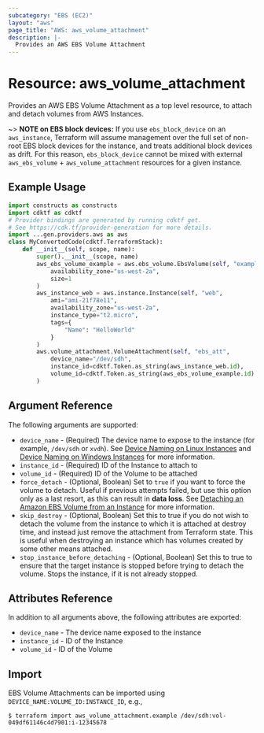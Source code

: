 ```yaml
---
subcategory: "EBS (EC2)"
layout: "aws"
page_title: "AWS: aws_volume_attachment"
description: |-
  Provides an AWS EBS Volume Attachment
---
```


# Resource: aws_volume_attachment

Provides an AWS EBS Volume Attachment as a top level resource, to attach and
detach volumes from AWS Instances.

~> **NOTE on EBS block devices:** If you use `ebs_block_device` on an `aws_instance`, Terraform will assume management over the full set of non-root EBS block devices for the instance, and treats additional block devices as drift. For this reason, `ebs_block_device` cannot be mixed with external `aws_ebs_volume` + `aws_volume_attachment` resources for a given instance.

## Example Usage

```python
import constructs as constructs
import cdktf as cdktf
# Provider bindings are generated by running cdktf get.
# See https://cdk.tf/provider-generation for more details.
import ...gen.providers.aws as aws
class MyConvertedCode(cdktf.TerraformStack):
    def __init__(self, scope, name):
        super().__init__(scope, name)
        aws_ebs_volume_example = aws.ebs_volume.EbsVolume(self, "example",
            availability_zone="us-west-2a",
            size=1
        )
        aws_instance_web = aws.instance.Instance(self, "web",
            ami="ami-21f78e11",
            availability_zone="us-west-2a",
            instance_type="t2.micro",
            tags={
                "Name": "HelloWorld"
            }
        )
        aws.volume_attachment.VolumeAttachment(self, "ebs_att",
            device_name="/dev/sdh",
            instance_id=cdktf.Token.as_string(aws_instance_web.id),
            volume_id=cdktf.Token.as_string(aws_ebs_volume_example.id)
        )
```

## Argument Reference

The following arguments are supported:

* `device_name` - (Required) The device name to expose to the instance (for
example, `/dev/sdh` or `xvdh`).  See [Device Naming on Linux Instances][1] and [Device Naming on Windows Instances][2] for more information.
* `instance_id` - (Required) ID of the Instance to attach to
* `volume_id` - (Required) ID of the Volume to be attached
* `force_detach` - (Optional, Boolean) Set to `true` if you want to force the
volume to detach. Useful if previous attempts failed, but use this option only
as a last resort, as this can result in **data loss**. See
[Detaching an Amazon EBS Volume from an Instance][3] for more information.
* `skip_destroy` - (Optional, Boolean) Set this to true if you do not wish
to detach the volume from the instance to which it is attached at destroy
time, and instead just remove the attachment from Terraform state. This is
useful when destroying an instance which has volumes created by some other
means attached.
* `stop_instance_before_detaching` - (Optional, Boolean) Set this to true to ensure that the target instance is stopped
before trying to detach the volume. Stops the instance, if it is not already stopped.

## Attributes Reference

In addition to all arguments above, the following attributes are exported:

* `device_name` - The device name exposed to the instance
* `instance_id` - ID of the Instance
* `volume_id` - ID of the Volume

## Import

EBS Volume Attachments can be imported using `DEVICE_NAME:VOLUME_ID:INSTANCE_ID`, e.g.,

```
$ terraform import aws_volume_attachment.example /dev/sdh:vol-049df61146c4d7901:i-12345678
```

[1]: https://docs.aws.amazon.com/AWSEC2/latest/UserGuide/device_naming.html#available-ec2-device-names
[2]: https://docs.aws.amazon.com/AWSEC2/latest/WindowsGuide/device_naming.html#available-ec2-device-names
[3]: https://docs.aws.amazon.com/AWSEC2/latest/UserGuide/ebs-detaching-volume.html

<!-- cache-key: cdktf-0.17.0-pre.15 input-90912bda8477dd77f79db4f29ea5120f7506a93015a8bf12a3230cd40f516b39 -->